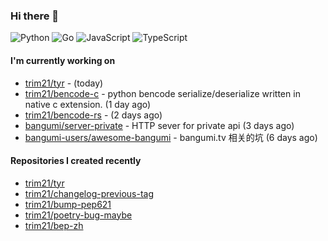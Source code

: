 ### Hi there 👋

![Python](https://img.shields.io/badge/python-3670A0?style=for-the-badge&logo=python&logoColor=ffdd54)
![Go](https://img.shields.io/badge/go-%2300ADD8.svg?style=for-the-badge&logo=go&logoColor=white)
![JavaScript](https://img.shields.io/badge/javascript-%23323330.svg?style=for-the-badge&logo=javascript&logoColor=%23F7DF1E)
![TypeScript](https://img.shields.io/badge/typescript-%23007ACC.svg?style=for-the-badge&logo=typescript&logoColor=white)

#### I'm currently working on

- [trim21/tyr](https://github.com/trim21/tyr) -  (today)
- [trim21/bencode-c](https://github.com/trim21/bencode-c) - python bencode serialize/deserialize written in native c extension. (1 day ago)
- [trim21/bencode-rs](https://github.com/trim21/bencode-rs) -  (2 days ago)
- [bangumi/server-private](https://github.com/bangumi/server-private) - HTTP sever for private api (3 days ago)
- [bangumi-users/awesome-bangumi](https://github.com/bangumi-users/awesome-bangumi) - bangumi.tv 相关的坑 (6 days ago)

#### Repositories I created recently

- [trim21/tyr](https://github.com/trim21/tyr)
- [trim21/changelog-previous-tag](https://github.com/trim21/changelog-previous-tag)
- [trim21/bump-pep621](https://github.com/trim21/bump-pep621)
- [trim21/poetry-bug-maybe](https://github.com/trim21/poetry-bug-maybe)
- [trim21/bep-zh](https://github.com/trim21/bep-zh)
